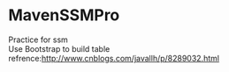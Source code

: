 # MavenSSMPro
Practice for ssm <br/>
Use Bootstrap to build table 
  refrence:http://www.cnblogs.com/javallh/p/8289032.html
